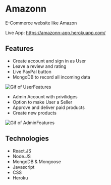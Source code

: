 # Amazonn

E-Commerce website like Amazon

Live App: https://amazonn-app.herokuapp.com/

## Features

- Create account and sign in as User
- Leave a review and rating
- Live PayPal button
- MongoDB to record all incoming data

![Gif of UserFeatures](./frontend/public/images/UserFeatures.gif)

- Admin Account with privilidges
- Option to make User a Seller
- Approve and deliver paid products
- Create new products

![Gif of AdminFeatures](./frontend/public/images/AdminFeatures.gif)

## Technologies

- React.JS
- Node.JS
- MongoDB & Mongoose
- Javascript
- CSS
- Heroku
